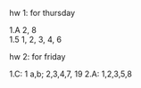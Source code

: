 hw 1: for thursday

1.A 2, 8  
1.5 1, 2, 3, 4, 6  

hw 2: for friday  

1.C: 1 a,b; 2,3,4,7, 19
2.A:  1,2,3,5,8 
